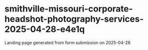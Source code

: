 # smithville-missouri-corporate-headshot-photography-services-2025-04-28-e4e1q
Landing page generated from form submission on 2025-04-28
